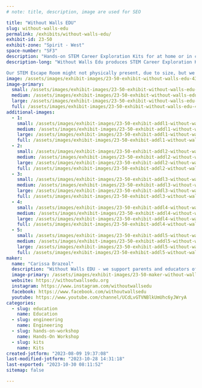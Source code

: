 ```yaml
---
# note: title, description, image are used for SEO

title: "Without Walls EDU"
slug: without-walls-edu
permalink: /exhibits/without-walls-edu/
exhibit-id: 23-50
exhibit-zone: "Spirit - West"
space-number: "SF3"
description: "Hands-on STEM Career Exploration Kits for at home or in classroom and STEM Escape Rooms for schools."
description-long: "Without Walls Edu produces STEM Career Exploration Kits, specially designed to inspire young minds and ignite a passion for science, technology, engineering, and mathematics. Each kit is brimming with exciting hands-on activities, real-world applications, and interactive components that bring STEM careers to life. The aim is to provide children with a comprehensive understanding of various STEM careers, opening up possibilities they might not have considered before. These kits serve as a bridge between education and the real world, encouraging children to explore, ask questions, and make connections. 

Our STEM Escape Room might not physically present, due to size, but we will be able to showcase features of this immersive hands-on engaging experience the connects STEM to its real-life applications."
image: /assets/images/exhibit-images/23-50-exhibit-without-walls-edu-43-wow-logo-2-9739-large.png
image-primary: 
  small: /assets/images/exhibit-images/23-50-exhibit-without-walls-edu-43-wow-logo-2-9739-small.png
  medium: /assets/images/exhibit-images/23-50-exhibit-without-walls-edu-43-wow-logo-2-9739-medium.png
  large: /assets/images/exhibit-images/23-50-exhibit-without-walls-edu-43-wow-logo-2-9739-large.png
  full: /assets/images/exhibit-images/23-50-exhibit-without-walls-edu-43-wow-logo-2-9739-full.png
additional-images: 
  - 1:
    small: /assets/images/exhibit-images/23-50-exhibit-addl1-without-walls-edu-img-7458-small.jpg
    medium: /assets/images/exhibit-images/23-50-exhibit-addl1-without-walls-edu-img-7458-medium.jpg
    large: /assets/images/exhibit-images/23-50-exhibit-addl1-without-walls-edu-img-7458-large.jpg
    full: /assets/images/exhibit-images/23-50-exhibit-addl1-without-walls-edu-img-7458-full.jpg
  - 2:
    small: /assets/images/exhibit-images/23-50-exhibit-addl2-without-walls-edu-website-product-images-3-small.png
    medium: /assets/images/exhibit-images/23-50-exhibit-addl2-without-walls-edu-website-product-images-3-medium.png
    large: /assets/images/exhibit-images/23-50-exhibit-addl2-without-walls-edu-website-product-images-3-large.png
    full: /assets/images/exhibit-images/23-50-exhibit-addl2-without-walls-edu-website-product-images-3-full.png
  - 3:
    small: /assets/images/exhibit-images/23-50-exhibit-addl3-without-walls-edu-website-product-images-4-small.png
    medium: /assets/images/exhibit-images/23-50-exhibit-addl3-without-walls-edu-website-product-images-4-medium.png
    large: /assets/images/exhibit-images/23-50-exhibit-addl3-without-walls-edu-website-product-images-4-large.png
    full: /assets/images/exhibit-images/23-50-exhibit-addl3-without-walls-edu-website-product-images-4-full.png
  - 4:
    small: /assets/images/exhibit-images/23-50-exhibit-addl4-without-walls-edu-website-product-images-5-small.png
    medium: /assets/images/exhibit-images/23-50-exhibit-addl4-without-walls-edu-website-product-images-5-medium.png
    large: /assets/images/exhibit-images/23-50-exhibit-addl4-without-walls-edu-website-product-images-5-large.png
    full: /assets/images/exhibit-images/23-50-exhibit-addl4-without-walls-edu-website-product-images-5-full.png
  - 5:
    small: /assets/images/exhibit-images/23-50-exhibit-addl5-without-walls-edu-mascot-logo-small.jpg
    medium: /assets/images/exhibit-images/23-50-exhibit-addl5-without-walls-edu-mascot-logo-medium.jpg
    large: /assets/images/exhibit-images/23-50-exhibit-addl5-without-walls-edu-mascot-logo-large.jpg
    full: /assets/images/exhibit-images/23-50-exhibit-addl5-without-walls-edu-mascot-logo-full.jpg
maker: 
  name: "Carissa Brazeal"
  description: "Without Walls EDU - we support parents and educators of 7-13 year olds to explore different STEM careers through hands-on exploration."
  image-primary: /assets/images/exhibit-images/23-50-maker-without-walls-edu-wow-logo-2-medium.png
  website: https://withoutwallsedu.org
  instagram: https://www.instagram.com/withoutwallsedu
  facebook: https://www.facebook.com/withoutwallsedu
  youtube: https://www.youtube.com/channel/UCdLvGTVNBlkUmUhc6yJWryA
categories: 
  - slug: education
    name: Education
  - slug: engineering
    name: Engineering
  - slug: hands-on-workshop
    name: Hands-On Workshop
  - slug: kits
    name: Kits
created-jotform: "2023-08-09 19:37:08"
last-modified-jotform: "2023-10-28 14:31:18"
last-exported: "2023-10-30 08:11:52"
sitemap: false

---
```

